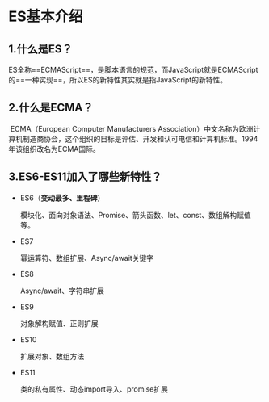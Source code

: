 # ES基本介绍

## 1.什么是ES？

​	ES全称==ECMAScript==，是脚本语言的规范，而JavaScript就是ECMAScript的==一种实现==，所以ES的新特性其实就是指JavaScript的新特性。

## 2.什么是ECMA？

​	ECMA（European Computer Manufacturers Association）中文名称为欧洲计算机制造商协会，这个组织的目标是评估、开发和认可电信和计算机标准。1994年该组织改名为ECMA国际。

## 3.ES6-ES11加入了哪些新特性？

- ES6（**变动最多、里程碑**）

  模块化、面向对象语法、Promise、箭头函数、let、const、数组解构赋值等。

- ES7

  幂运算符、数组扩展、Async/await关键字

- ES8

  Async/await、字符串扩展

- ES9

  对象解构赋值、正则扩展

- ES10

  扩展对象、数组方法

- ES11

  类的私有属性、动态import导入、promise扩展